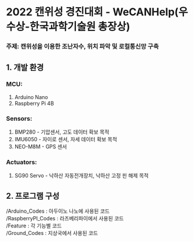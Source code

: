 
# 2022 캔위성 경진대회 - WeCANHelp(우수상-한국과학기술원 총장상)

### 주제: 캔위성을 이용한 조난자수, 위치 파악 및 로컬통신망 구축
  
  
## 1. 개발 환경
### MCU:  
1. Arduino Nano  
2. Raspberry Pi 4B

### Sensors: 
1. BMP280 - 기압센서, 고도 데이터 확보 목적  
2. IMU6050 - 자이로 센서, 자세 데이터 확보 목적  
3. NEO-M8M - GPS 센서  

### Actuators:  
1. SG90 Servo - 낙하산 자동전개장치, 낙하산 고정 핀 해제 목적


## 2. 프로그램 구성
/Arduino_Codes : 아두이노 나노에 사용된 코드  
/RaspberryPI_Codes : 라즈베리파이에서 사용된 코드  
/Feature : 각 기능별 코드  
/Ground_Codes : 지상국에서 사용된 코드  



